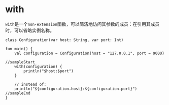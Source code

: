 

# with

`with`是一个`non-extension`函数，可以简洁地访问其参数的成员：在引用其成员时，可以省略实例名称。

```run-kotlin
class Configuration(var host: String, var port: Int) 

fun main() {
    val configuration = Configuration(host = "127.0.0.1", port = 9000) 

//sampleStart
    with(configuration) {
        println("$host:$port")
    }

    // instead of:
    println("${configuration.host}:${configuration.port}")    
//sampleEnd
}
```
